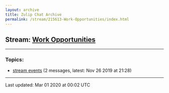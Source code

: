 ```yaml
---
layout: archive
title: Zulip Chat Archive
permalink: /stream/215613-Work-Opportunities/index.html
---
```


## Stream: [Work Opportunities](https://hl7webmaster.github.io/zulip-hl7-org/stream/215613-Work-Opportunities/index.html)
---

### Topics:

* [stream events](topic/stream.20events.html) (2 messages, latest: Nov 26 2019 at 21:28)

<hr><p>Last updated: Mar 01 2020 at 00:02 UTC</p>